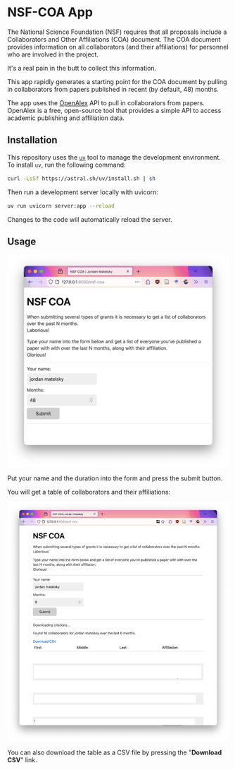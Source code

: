 # NSF-COA App

The National Science Foundation (NSF) requires that all proposals include a Collaborators and Other Affiliations (COA) document. The COA document provides information on all collaborators (and their affiliations) for personnel who are involved in the project.

It's a real pain in the butt to collect this information.

This app rapidly generates a starting point for the COA document by pulling in collaborators from papers published in recent (by default, 48) months.

The app uses the [OpenAlex](https://openalex.org/) API to pull in collaborators from papers. OpenAlex is a free, open-source tool that provides a simple API to access academic publishing and affiliation data.

## Installation

This repository uses the [`uv`](https://docs.astral.sh/uv/) tool to manage the development environment. To install `uv`, run the following command:

```bash
curl -LsSf https://astral.sh/uv/install.sh | sh
```

Then run a development server locally with uvicorn:

```bash
uv run uvicorn server:app --reload
```

Changes to the code will automatically reload the server.

## Usage

![the basic starting page](docs/ui0.png)

Put your name and the duration into the form and press the submit button.

You will get a table of collaborators and their affiliations:

![complete table](docs/ui1.png)

You can also download the table as a CSV file by pressing the "**Download CSV**" link.
